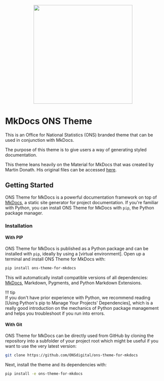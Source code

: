 <p align="center">
    <img src=".github/assets/logo.svg" width="320px">
</p>

# MkDocs ONS Theme

This is an Office for National Statistics (ONS) branded theme that can be used in conjunction with MkDocs.

The purpose of this theme is to give users a way of generating styled documentation.

This theme leans heavily on the Material for MkDocs that was created by Martin Donath. His original files can be accessed [here](https://github.com/squidfunk/mkdocs-material).

## Getting Started

ONS Theme for MkDocs is a powerful documentation framework on top of [MkDocs], a static site generator for project documentation. If you're familiar with Python, you can install ONS Theme for MkDocs with `pip`, the Python package manager.

[MkDocs]: https://www.mkdocs.org

### Installation

#### With PIP

ONS Theme for MkDocs is published as a Python package and can be installed with `pip`, ideally by using a [virtual environment]. Open up a terminal and install ONS Theme for MkDocs with:

```sh
pip install ons-theme-for-mkdocs
```

This will automatically install compatible versions of all dependencies: [MkDocs], Markdown, Pygments, and Python Markdown Extensions.

!!! tip  
If you don't have prior experience with Python, we recommend reading [Using Python's pip to Manage Your Projects' Dependencies], which is a really good introduction on the mechanics of Python package management and helps you troubleshoot if you run into errors.

#### With Git

ONS Theme for MkDocs can be directly used from GitHub by cloning the repository into a subfolder of your project root which might be useful if you want to use the very latest version:

```sh
git clone https://github.com/ONSdigital/ons-theme-for-mkdocs
```

Next, install the theme and its dependencies with:

```sh
pip install -e ons-theme-for-mkdocs
```
